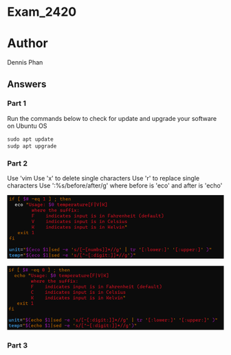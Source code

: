 # Exam_2420

# Author 
Dennis Phan  

## Answers

### Part 1 

Run the commands below to check for update and upgrade your software on Ubuntu OS

```
sudo apt update  
sudp apt upgrade 
```

### Part 2

Use 'vim <filename>
Use 'x' to delete single characters
Use 'r' to replace single characters
Use ':%s/before/after/g' where before is 'eco' and after is 'echo'
  
![unedited](./images/unedited_file.png)
  
![edited](./images/edited_file.png)
  
### Part 3
  
 
  
 
